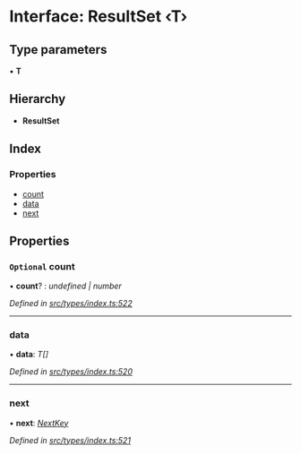 # Interface: ResultSet ‹**T**›

## Type parameters

▪ **T**

## Hierarchy

* **ResultSet**

## Index

### Properties

* [count](resultset.md#optional-count)
* [data](resultset.md#data)
* [next](resultset.md#next)

## Properties

### `Optional` count

• **count**? : *undefined | number*

*Defined in [src/types/index.ts:522](https://github.com/PolymathNetwork/polymesh-sdk/blob/05b527a2/src/types/index.ts#L522)*

___

###  data

• **data**: *T[]*

*Defined in [src/types/index.ts:520](https://github.com/PolymathNetwork/polymesh-sdk/blob/05b527a2/src/types/index.ts#L520)*

___

###  next

• **next**: *[NextKey](../globals.md#nextkey)*

*Defined in [src/types/index.ts:521](https://github.com/PolymathNetwork/polymesh-sdk/blob/05b527a2/src/types/index.ts#L521)*
